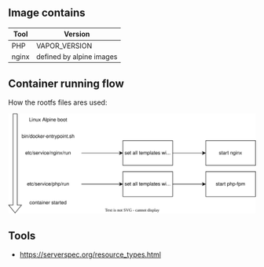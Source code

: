 ## Image contains

| Tool  | Version                  |
|-------|--------------------------|
| PHP   | VAPOR_VERSION            |
| nginx | defined by alpine images |

## Container running flow

How the rootfs files ares used:

![](./vapor-nginx.svg)

## Tools

- https://serverspec.org/resource_types.html
